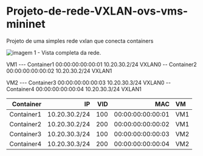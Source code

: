 # Projeto-de-rede-VXLAN-ovs-vms-mininet
Projeto de uma simples rede vxlan que conecta containers

![ imagem 1 - Vista completa da rede. ](https://github.com/LucasVMonteiro/Projeto-de-rede-VXLAN-ovs-vms-mininet/assets/59663614/136ca614-c56b-4216-9691-4efceaa9f82b)

VM1 --- Container1 00:00:00:00:00:01 10.20.30.2/24 VXLAN0
    \-- Container2 00:00:00:00:00:02 10.20.30.2/24 VXLAN1

VM2 --- Container3 00:00:00:00:00:03 10.20.30.3/24 VXLAN0
    \-- Container4 00:00:00:00:00:04 10.20.30.3/24 VXLAN1

| Container   | IP          | VID         | MAC               |VM         |
|------------:|------------:|------------:|------------------:|:----------|
|Container1   |10.20.30.2/24|          100| 00:00:00:00:00:01 |VM1        |
|Container2   |10.20.30.2/24|          200| 00:00:00:00:00:02 |VM1        |
|Container3   |10.20.30.3/24|          100| 00:00:00:00:00:03 |VM2        |
|Container4   |10.20.30.3/24|          200| 00:00:00:00:00:04 |VM2        |
